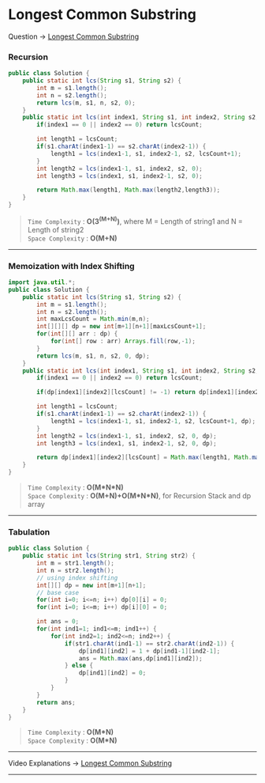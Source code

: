 # Longest Common Substring 
Question -> [Longest Common Substring](https://www.codingninjas.com/codestudio/problems/longest-common-substring_1235207)    

### Recursion
```java
public class Solution {
    public static int lcs(String s1, String s2) {
        int m = s1.length();
        int n = s2.length();
        return lcs(m, s1, n, s2, 0);
    }
    public static int lcs(int index1, String s1, int index2, String s2, int lcsCount) {
        if(index1 == 0 || index2 == 0) return lcsCount;

        int length1 = lcsCount;
        if(s1.charAt(index1-1) == s2.charAt(index2-1)) {
            length1 = lcs(index1-1, s1, index2-1, s2, lcsCount+1);
        }
        int length2 = lcs(index1-1, s1, index2, s2, 0);
        int length3 = lcs(index1, s1, index2-1, s2, 0);

        return Math.max(length1, Math.max(length2,length3));
    }
}
```           
> `Time Complexity` : **O(3<sup>(M+N)</sup>)**, where M = Length of string1 and N = Length of string2          
> `Space Complexity` : **O(M+N)**    
---
### Memoization with Index Shifting
```java
import java.util.*;
public class Solution {
    public static int lcs(String s1, String s2) {
        int m = s1.length();
        int n = s2.length();
        int maxLcsCount = Math.min(m,n);
        int[][][] dp = new int[m+1][n+1][maxLcsCount+1];
        for(int[][] arr : dp) {
            for(int[] row : arr) Arrays.fill(row,-1);
        }	
        return lcs(m, s1, n, s2, 0, dp);
    }
    public static int lcs(int index1, String s1, int index2, String s2, int lcsCount, int[][][] dp) {
        if(index1 == 0 || index2 == 0) return lcsCount;

        if(dp[index1][index2][lcsCount] != -1) return dp[index1][index2][lcsCount];

        int length1 = lcsCount;
        if(s1.charAt(index1-1) == s2.charAt(index2-1)) {
            length1 = lcs(index1-1, s1, index2-1, s2, lcsCount+1, dp);
        }
        int length2 = lcs(index1-1, s1, index2, s2, 0, dp);
        int length3 = lcs(index1, s1, index2-1, s2, 0, dp);

        return dp[index1][index2][lcsCount] = Math.max(length1, Math.max(length2,length3));
    }
}
```
> `Time Complexity` : **O(M\*N\*N)**            
> `Space Complexity` : **O(M+N)+O(M\*N\*N)**, for Recursion Stack and dp array
---
### Tabulation
```java
public class Solution {
    public static int lcs(String str1, String str2) {
        int m = str1.length();
        int n = str2.length();
        // using index shifting
        int[][] dp = new int[m+1][n+1];
        // base case 
        for(int i=0; i<=n; i++) dp[0][i] = 0;
        for(int i=0; i<=m; i++) dp[i][0] = 0;

        int ans = 0;
        for(int ind1=1; ind1<=m; ind1++) {
            for(int ind2=1; ind2<=n; ind2++) {
                if(str1.charAt(ind1-1) == str2.charAt(ind2-1)) {
                    dp[ind1][ind2] = 1 + dp[ind1-1][ind2-1];
                    ans = Math.max(ans,dp[ind1][ind2]);
                } else {
                    dp[ind1][ind2] = 0;
                }
            }
        }
        return ans;
    }
}
```
> `Time Complexity` : **O(M\*N)**            
> `Space Complexity` : **O(M\*N)**
---
Video Explanations -> [Longest Common Substring](https://youtu.be/_wP9mWNPL5w?list=PLgUwDviBIf0qUlt5H_kiKYaNSqJ81PMMY)   
<hr>
